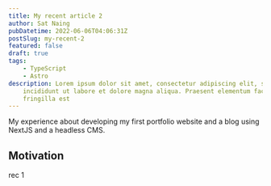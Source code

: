 ```yaml
---
title: My recent article 2
author: Sat Naing
pubDatetime: 2022-06-06T04:06:31Z
postSlug: my-recent-2
featured: false
draft: true
tags:
    - TypeScript
    - Astro
description: Lorem ipsum dolor sit amet, consectetur adipiscing elit, sed do eiusmod tempor
    incididunt ut labore et dolore magna aliqua. Praesent elementum facilisis leo vel
    fringilla est
---
```


My experience about developing my first portfolio website and a blog using NextJS and a headless CMS.

## Motivation

rec 1
